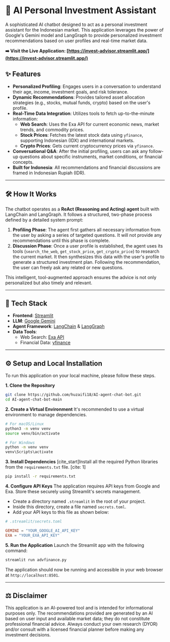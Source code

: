 # 🤖 AI Personal Investment Assistant

A sophisticated AI chatbot designed to act as a personal investment assistant for the Indonesian market. This application leverages the power of Google's Gemini model and LangGraph to provide personalized investment recommendations based on user profiles and real-time market data.

[](https://invest-advisor.streamlit.app/)

**➡️ Visit the Live Application: [https://invest-advisor.streamlit.app/](https://invest-advisor.streamlit.app/)**

## ✨ Features

  * **Personalized Profiling**: Engages users in a conversation to understand their age, income, investment goals, and risk tolerance.
  * **Dynamic Recommendations**: Provides tailored asset allocation strategies (e.g., stocks, mutual funds, crypto) based on the user's profile.
  * **Real-Time Data Integration**: Utilizes tools to fetch up-to-the-minute information:
      * **Web Search**: Uses the Exa API for current economic news, market trends, and commodity prices.
      * **Stock Prices**: Fetches the latest stock data using `yfinance`, supporting Indonesian (IDX) and international markets.
      * **Crypto Prices**: Gets current cryptocurrency prices via `yfinance`.
  * **Conversational Q\&A**: After the initial profiling, users can ask any follow-up questions about specific instruments, market conditions, or financial concepts.
  * **Built for Indonesia**: All recommendations and financial discussions are framed in Indonesian Rupiah (IDR).

-----

## 🛠️ How It Works

The chatbot operates as a **ReAct (Reasoning and Acting) agent** built with LangChain and LangGraph. It follows a structured, two-phase process defined by a detailed system prompt:

1.  **Profiling Phase**: The agent first gathers all necessary information from the user by asking a series of targeted questions. It will not provide any recommendations until this phase is complete.
2.  **Discussion Phase**: Once a user profile is established, the agent uses its tools (`search_the_web`, `get_stock_price`, `get_crypto_price`) to research the current market. It then synthesizes this data with the user's profile to generate a structured investment plan. Following the recommendation, the user can freely ask any related or new questions.

This intelligent, tool-augmented approach ensures the advice is not only personalized but also timely and relevant.

-----

## 🚀 Tech Stack

  * **Frontend**: [Streamlit](https://streamlit.io/)
  * **LLM**: [Google Gemini](https://ai.google.dev/)
  * **Agent Framework**: [LangChain](https://www.langchain.com/) & [LangGraph](https://langchain-ai.github.io/langgraph/)
  * **Data Tools**:
      * Web Search: [Exa API](https://exa.ai/)
      * Financial Data: [yfinance](https://pypi.org/project/yfinance/)

-----

## ⚙️ Setup and Local Installation

To run this application on your local machine, please follow these steps.

**1. Clone the Repository**

```bash
git clone https://github.com/huzaifi18/AI-agent-chat-bot.git
cd AI-agent-chat-bot-main
```

**2. Create a Virtual Environment**
It's recommended to use a virtual environment to manage dependencies.

```bash
# For macOS/Linux
python3 -m venv venv
source venv/bin/activate

# For Windows
python -m venv venv
venv\Scripts\activate
```

**3. Install Dependencies**
[cite\_start]Install all the required Python libraries from the `requirements.txt` file. [cite: 1]

```bash
pip install -r requirements.txt
```

**4. Configure API Keys**
The application requires API keys from Google and Exa. Store these securely using Streamlit's secrets management.

  * Create a directory named `.streamlit` in the root of your project.
  * Inside this directory, create a file named `secrets.toml`.
  * Add your API keys to this file as shown below:

<!-- end list -->

```toml
# .streamlit/secrets.toml

GEMINI = "YOUR_GOOGLE_AI_API_KEY"
EXA = "YOUR_EXA_API_KEY"
```

**5. Run the Application**
Launch the Streamlit app with the following command:

```bash
streamlit run advfinance.py
```

The application should now be running and accessible in your web browser at `http://localhost:8501`.

-----

## ⚖️ Disclaimer

This application is an AI-powered tool and is intended for informational purposes only. The recommendations provided are generated by an AI based on user input and available market data; they do not constitute professional financial advice. Always conduct your own research (DYOR) and/or consult with a licensed financial planner before making any investment decisions.
